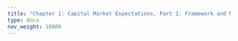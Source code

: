 ```yaml
---
title: "Chapter 1: Capital Market Expectations, Part 1: Framework and Macro Considerations"
type: docs
nav_weight: 10000
---
```

